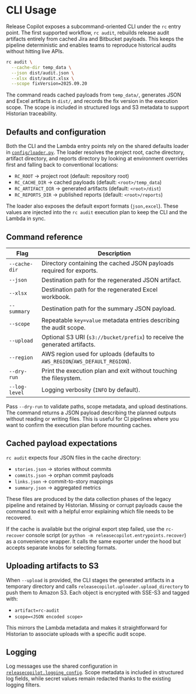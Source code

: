 # CLI Usage

Release Copilot exposes a subcommand-oriented CLI under the `rc` entry point. The
first supported workflow, `rc audit`, rebuilds release audit artifacts entirely
from cached Jira and Bitbucket payloads. This keeps the pipeline deterministic
and enables teams to reproduce historical audits without hitting live APIs.

```bash
rc audit \
  --cache-dir temp_data \
  --json dist/audit.json \
  --xlsx dist/audit.xlsx \
  --scope fixVersion=2025.09.20
```

The command reads cached payloads from `temp_data/`, generates JSON and Excel
artifacts in `dist/`, and records the fix version in the execution scope. The
scope is included in structured logs and S3 metadata to support Historian
traceability.

## Defaults and configuration

Both the CLI and the Lambda entry points rely on the shared defaults loader in
[`config/loader.py`](../config/loader.py). The loader resolves the
project root, cache directory, artifact directory, and reports directory by
looking at environment overrides first and falling back to conventional
locations:

- `RC_ROOT` → project root (default: repository root)
- `RC_CACHE_DIR` → cached payloads (default: `<root>/temp_data`)
- `RC_ARTIFACT_DIR` → generated artifacts (default: `<root>/dist`)
- `RC_REPORTS_DIR` → published reports (default: `<root>/reports`)

The loader also exposes the default export formats (`json,excel`). These values
are injected into the `rc audit` execution plan to keep the CLI and the Lambda
in sync.

## Command reference

| Flag | Description |
| ---- | ----------- |
| `--cache-dir` | Directory containing the cached JSON payloads required for exports. |
| `--json` | Destination path for the regenerated JSON artifact. |
| `--xlsx` | Destination path for the regenerated Excel workbook. |
| `--summary` | Destination path for the summary JSON payload. |
| `--scope` | Repeatable `key=value` metadata entries describing the audit scope. |
| `--upload` | Optional S3 URI (`s3://bucket/prefix`) to receive the generated artifacts. |
| `--region` | AWS region used for uploads (defaults to `AWS_REGION`/`AWS_DEFAULT_REGION`). |
| `--dry-run` | Print the execution plan and exit without touching the filesystem. |
| `--log-level` | Logging verbosity (`INFO` by default). |

Pass `--dry-run` to validate paths, scope metadata, and upload destinations. The
command returns a JSON payload describing the planned outputs without reading or
writing files. This is useful for CI pipelines where you want to confirm the
execution plan before mounting caches.

## Cached payload expectations

`rc audit` expects four JSON files in the cache directory:

- `stories.json` → stories without commits
- `commits.json` → orphan commit payloads
- `links.json` → commit-to-story mappings
- `summary.json` → aggregated metrics

These files are produced by the data collection phases of the legacy pipeline
and retained by Historian. Missing or corrupt payloads cause the command to exit
with a helpful error explaining which file needs to be recovered.

If the cache is available but the original export step failed, use the
`rc-recover` console script (or `python -m releasecopilot.entrypoints.recover`) as a
convenience wrapper. It calls the same exporter under the hood but accepts
separate knobs for selecting formats.

## Uploading artifacts to S3

When `--upload` is provided, the CLI stages the generated artifacts in a
temporary directory and calls `releasecopilot.uploader.upload_directory` to push
them to Amazon S3. Each object is encrypted with SSE-S3 and tagged with:

- `artifact=rc-audit`
- `scope=<JSON encoded scope>`

This mirrors the Lambda metadata and makes it straightforward for Historian to
associate uploads with a specific audit scope.

## Logging

Log messages use the shared configuration in
[`releasecopilot.logging_config`](../src/releasecopilot/logging_config.py). Scope
metadata is included in structured log fields, while secret values remain
redacted thanks to the existing logging filters.
